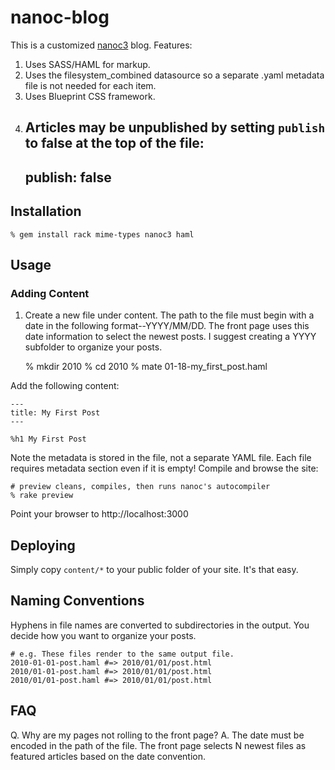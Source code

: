 # nanoc-blog

This is a customized [nanoc3](http://nanoc.stoneship.org/) blog. Features:

1. Uses SASS/HAML for markup.
2. Uses the filesystem_combined datasource so a separate .yaml metadata file is not needed for each item.
3. Uses Blueprint CSS framework.
3. Articles may be unpublished by setting `publish` to false at the top of the file:
    ---
    publish: false
    ---

## Installation

    % gem install rack mime-types nanoc3 haml
    
    
## Usage

### Adding Content

1. Create a new file under content. The path to the file must begin with a date in the following format--YYYY/MM/DD. The
front page uses this date information to select the newest posts. I suggest creating a YYYY subfolder to organize
your posts.

    % mkdir 2010
    % cd 2010
    % mate 01-18-my_first_post.haml

Add the following content:

    ---
    title: My First Post
    ---
    
    %h1 My First Post
    
Note the metadata is stored in the file, not a separate YAML file. Each file requires metadata section even if it 
is empty! Compile and browse the site:

    # preview cleans, compiles, then runs nanoc's autocompiler
    % rake preview
    
Point your browser to http://localhost:3000


## Deploying

Simply copy `content/*` to your public folder of your site. It's that easy.
    
## Naming Conventions

Hyphens in file names are converted to subdirectories in the output. You decide how you want to organize
your posts. 
    
    # e.g. These files render to the same output file.
    2010-01-01-post.haml #=> 2010/01/01/post.html
    2010/01-01-post.haml #=> 2010/01/01/post.html
    2010/01/01-post.haml #=> 2010/01/01/post.html
    
## FAQ

Q. Why are my pages not rolling to the front page?
A. The date must be encoded in the path of the file. The front page selects N newest files as featured articles based
on the date convention.

